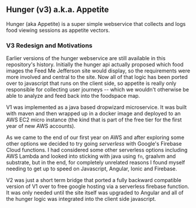 ## Hunger (v3) a.k.a. Appetite

Hunger (aka Appetite) is a super simple webservice that collects and logs food viewing sessions as appetite vectors.

### V3 Redesign and Motivations

Earlier versions of the hunger webservice are still available in this repository's history. Initially the hunger api actually proposed which food images the Feed Me Jefferson site would display, so the requirements were more involved and central to the site. Now all of that logic has been ported over to javascript that runs on the client side, so appetite is really only responsible for collecting user journeys -- which we wouldn't otherwise be able to analyze and feed back into the foodspace map.

V1 was implemented as a java based dropwizard microservice. It was built with maven and then wrapped up in a docker image and deployed to an AWS EC2 micro instance (the kind that is part of the free tier for the first year of new AWS accounts). 

As we came to the end of our first year on AWS and after exploring some other options we decided to try going _serverless_ with Google's Firebase Cloud functions. I had considered some other serverless options including AWS Lambda and looked into sticking with java using `fn`, graalvm and substrate, but in the end, for completely unrelated reasons I found myself needing to get up to speed on Javascript, Angular, Ionic and Firebase. 

V2 was just a short term bridge that ported a fully backward compatible version of V1 over to free google hosting via a serverless firebase function. It was only needed until the site itself was upgraded to Angular and all of the hunger logic was integrated into the client side javascript. 

